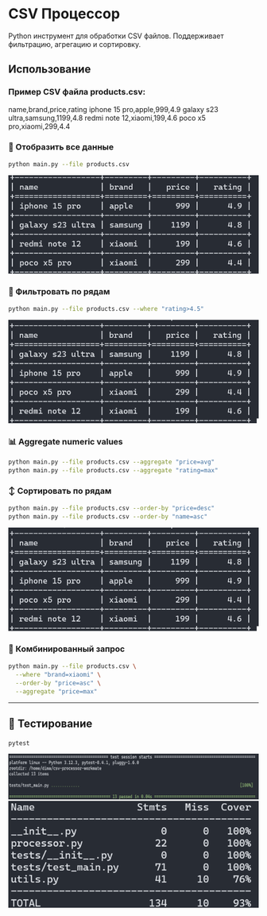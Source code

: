 
# CSV Процессор
Python инструмент для обработки CSV файлов.
Поддерживает фильтрацию, агрегацию и сортировку.

## Использование
### Пример CSV файла products.csv:
name,brand,price,rating
iphone 15 pro,apple,999,4.9
galaxy s23 ultra,samsung,1199,4.8
redmi note 12,xiaomi,199,4.6
poco x5 pro,xiaomi,299,4.4

### 📄 Отобразить все данные
```bash
python main.py --file products.csv
```
![таблица со всеми данными](images/show_all.png)

### 🔎 Фильтровать по рядам
```bash
python main.py --file products.csv --where "rating>4.5"
```
![товары с рейтингом выше 4.5](images/filtered.png)

### 📊 Aggregate numeric values
```bash
python main.py --file products.csv --aggregate "price=avg"
python main.py --file products.csv --aggregate "rating=max"
```

### ↕️ Сортировать по рядам
```bash
python main.py --file products.csv --order-by "price=desc"
python main.py --file products.csv --order-by "name=asc"
```
![товары по убыванию цены](images/sorted.png)

### 🧠 Комбинированный запрос
```bash
python main.py --file products.csv \
  --where "brand=xiaomi" \
  --order-by "price=asc" \
  --aggregate "price=max"
```

---

## 🧪 Тестирование
```bash
pytest
```
![результат тестов](images/pytest.png)
![процент покрытия тестами](images/test_coverage.png)

